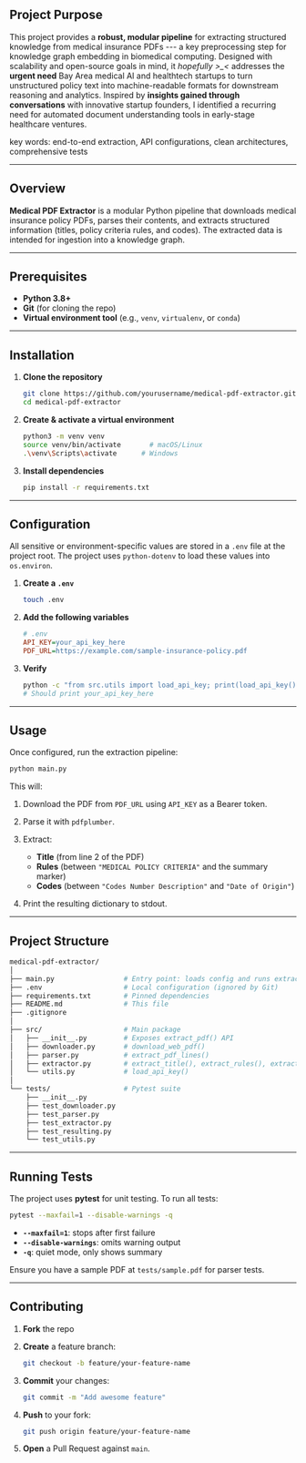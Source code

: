 ## Project Purpose

This project provides a **robust, modular pipeline** for extracting structured knowledge from medical insurance PDFs --- a key preprocessing step for knowledge graph embedding in biomedical computing. Designed with scalability and open-source goals in mind, it *hopefully >_<* addresses the **urgent need** Bay Area medical AI and healthtech startups to turn unstructured policy text into machine-readable formats for downstream reasoning and analytics. Inspired by **insights gained through conversations** with innovative startup founders, I identified a recurring need for automated document understanding tools in early-stage healthcare ventures.

key words: end-to-end extraction, API configurations, clean architectures, comprehensive tests

---

## Overview

**Medical PDF Extractor** is a modular Python pipeline that downloads medical insurance policy PDFs, parses their contents, and extracts structured information (titles, policy criteria rules, and codes). The extracted data is intended for ingestion into a knowledge graph.

---

## Prerequisites

* **Python 3.8+**
* **Git** (for cloning the repo)
* **Virtual environment tool** (e.g., `venv`, `virtualenv`, or `conda`)

---

## Installation

1. **Clone the repository**

   ```bash
   git clone https://github.com/yourusername/medical-pdf-extractor.git
   cd medical-pdf-extractor
   ```

2. **Create & activate a virtual environment**

   ```bash
   python3 -m venv venv
   source venv/bin/activate       # macOS/Linux
   .\venv\Scripts\activate      # Windows
   ```

3. **Install dependencies**

   ```bash
   pip install -r requirements.txt
   ```

---

## Configuration

All sensitive or environment-specific values are stored in a `.env` file at the project root. The project uses `python-dotenv` to load these values into `os.environ`.

1. **Create a `.env`**

   ```bash
   touch .env
   ```
2. **Add the following variables**

   ```ini
   # .env
   API_KEY=your_api_key_here
   PDF_URL=https://example.com/sample-insurance-policy.pdf
   ```
3. **Verify**

   ```bash
   python -c "from src.utils import load_api_key; print(load_api_key())"
   # Should print your_api_key_here
   ```

---

## Usage

Once configured, run the extraction pipeline:

```bash
python main.py
```

This will:

1. Download the PDF from `PDF_URL` using `API_KEY` as a Bearer token.
2. Parse it with `pdfplumber`.
3. Extract:

   * **Title** (from line 2 of the PDF)
   * **Rules** (between `"MEDICAL POLICY CRITERIA"` and the summary marker)
   * **Codes** (between `"Codes Number Description"` and `"Date of Origin"`)
4. Print the resulting dictionary to stdout.

---

## Project Structure

```bash
medical-pdf-extractor/
│
├── main.py                 # Entry point: loads config and runs extract_mi()
├── .env                    # Local configuration (ignored by Git)
├── requirements.txt        # Pinned dependencies
├── README.md               # This file
├── .gitignore
│
├── src/                    # Main package
│   ├── __init__.py         # Exposes extract_pdf() API
│   ├── downloader.py       # download_web_pdf()
│   ├── parser.py           # extract_pdf_lines()
│   ├── extractor.py        # extract_title(), extract_rules(), extract_codes()
│   └── utils.py            # load_api_key()
│
└── tests/                  # Pytest suite
    ├── __init__.py
    ├── test_downloader.py
    ├── test_parser.py
    ├── test_extractor.py
    ├── test_resulting.py
    └── test_utils.py
```

---

## Running Tests

The project uses **pytest** for unit testing. To run all tests:

```bash
pytest --maxfail=1 --disable-warnings -q
```

* **`--maxfail=1`**: stops after first failure
* **`--disable-warnings`**: omits warning output
* **`-q`**: quiet mode, only shows summary

Ensure you have a sample PDF at `tests/sample.pdf` for parser tests.

---

## Contributing

1. **Fork** the repo
2. **Create** a feature branch:

   ```bash
   git checkout -b feature/your-feature-name
   ```
3. **Commit** your changes:

   ```bash
   git commit -m "Add awesome feature"
   ```
4. **Push** to your fork:

   ```bash
   git push origin feature/your-feature-name
   ```
5. **Open** a Pull Request against `main`.
